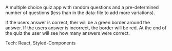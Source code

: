 A multiple choice quiz app with random questions and a pre-determined number of questions (less than in the data-file to add more variations).

If the users answer is correct, ther will be a green border around the answer. If the users answer is incorrect, the border will be red.
At the end of the quiz the user will see how many answers were correct.

Tech:
React, Styled-Components
